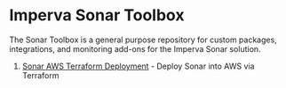 # Imperva Sonar Toolbox

The Sonar Toolbox is a general purpose repository for custom packages, integrations, and monitoring add-ons for the Imperva Sonar solution.  

1. [Sonar AWS Terraform Deployment](https://github.com/imperva/sonar-toolbox/tree/master/terraform) - Deploy Sonar into AWS via Terraform 
